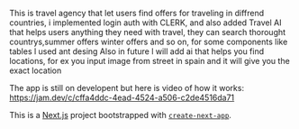 This is travel agency that let users find offers for traveling in diffrend countries, i implemented login auth with CLERK, and also added Travel AI that helps
users anything they need with travel, they can search thorought countrys,summer offers winter offers and so on, for some components like tables l used ant desing
Also in future l will add ai that helps you find locations, for ex you input image from street in spain and it will give you the exact location

The app is still on developent but here is video of how it works:  https://jam.dev/c/cffa4ddc-4ead-4524-a506-c2de4516da71

This is a [Next.js](https://nextjs.org/) project bootstrapped with [`create-next-app`](https://github.com/vercel/next.js/tree/canary/packages/create-next-app).


